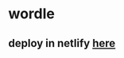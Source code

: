 # wordle
## deploy in netlify [here](https://649be28401080446bd2bd9a9--merry-banoffee-e89c85.netlify.app/)

